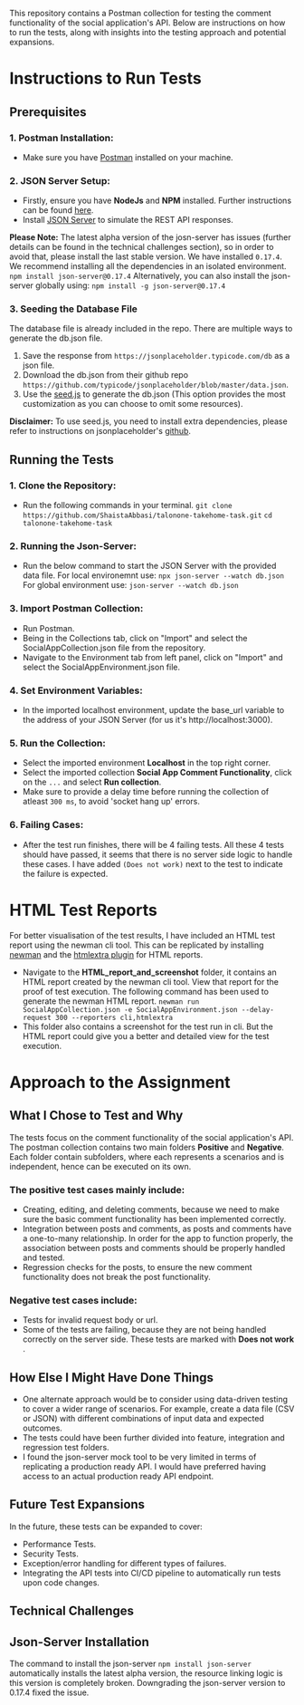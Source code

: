 This repository contains a Postman collection for testing the comment functionality of the social application's API. Below are instructions on how to run the tests, along with insights into the testing approach and potential expansions.


# Instructions to Run Tests

## Prerequisites

### 1. Postman Installation: 

- Make sure you have [Postman](https://www.postman.com/downloads/) installed on your machine.

### 2. JSON Server Setup:

- Firstly, ensure you have __NodeJs__ and __NPM__ installed. Further instructions can be found [here](https://docs.npmjs.com/downloading-and-installing-node-js-and-npm).
- Install [JSON Server](https://github.com/typicode/json-server#getting-started) to simulate the REST API responses.

__Please Note:__ The latest alpha version of the josn-server has issues (further details can be found in the technical challenges section), so in order to avoid that, please install the last stable version. We have installed ```0.17.4```.
We recommend installing all the dependencies in an isolated environment.
``` npm install json-server@0.17.4 ```
Alternatively, you can also install the json-server globally using:
``` npm install -g json-server@0.17.4 ```

### 3. Seeding the Database File 

The database file is already included in the repo. There are multiple ways to generate the db.json file. 

1. Save the response from ```https://jsonplaceholder.typicode.com/db``` as a json file.
2. Download the db.json from their github repo ```https://github.com/typicode/jsonplaceholder/blob/master/data.json```.
3. Use the [seed.js](https://github.com/typicode/jsonplaceholder/blob/master/seed.js) to generate the db.json (This option provides the most customization as you can choose to omit some resources).

__Disclaimer:__ To use seed.js, you need to install extra dependencies, please refer to instructions on jsonplaceholder's [github](https://github.com/typicode/jsonplaceholder/tree/master). 


## Running the Tests

### 1. Clone the Repository:

- Run the following commands in your terminal. 
```git clone https://github.com/ShaistaAbbasi/talonone-takehome-task.git```
```cd talonone-takehome-task```

### 2. Running the Json-Server:

- Run the below command to start the JSON Server with the provided data file.
For local environemnt use:
```npx json-server --watch db.json``` 
For global environment use:
```json-server --watch db.json``` 

### 3. Import Postman Collection:

- Run Postman.
- Being in the Collections tab, click on "Import" and select the SocialAppCollection.json file from the repository.
- Navigate to the Environment tab from left panel, click on "Import" and select the SocialAppEnvironment.json file.

### 4. Set Environment Variables:

- In the imported localhost environment, update the base_url variable to the address of your JSON Server (for us it's http://localhost:3000).

### 5. Run the Collection:

- Select the imported environment __Localhost__ in the top right corner. 
- Select the imported collection __Social App Comment Functionality__, click on the ```...``` and select __Run collection__.
- Make sure to provide a delay time before running the collection of atleast ```300 ms```, to avoid 'socket hang up' errors. 

### 6. Failing Cases:

- After the test run finishes, there will be 4 failing tests. All these 4 tests should have passed, it seems that there is no server side logic to handle these cases. I have added ```(Does not work)``` next to the test to indicate the failure is expected. 


# HTML Test Reports

For better visualisation of the test results, I have included an HTML test report using the newman cli tool. This can be replicated by installing [newman](https://learning.postman.com/docs/collections/using-newman-cli/installing-running-newman/) and the [htmlextra plugin](https://www.npmjs.com/package/newman-reporter-htmlextra) for HTML reports.

- Navigate to the __HTML_report_and_screenshot__ folder, it contains an HTML report created by the newman cli tool. View that report for the proof of test execution. The following command has been used to generate the newman HTML report.
```newman run SocialAppCollection.json -e SocialAppEnvironment.json --delay-request 300 --reporters cli,htmlextra``` 
- This folder also contains a screenshot for the test run in cli. But the HTML report could give you a better and detailed view for the test execution. 


# Approach to the Assignment

## What I Chose to Test and Why

The tests focus on the comment functionality of the social application's API. The postman collection contains two main folders __Positive__ and __Negative__. Each folder contain subfolders, where each represents a scenarios and is independent, hence can be executed on its own. 

### The positive test cases mainly include:

- Creating, editing, and deleting comments, because we need to make sure the basic comment functionality has been implemented correctly. 
- Integration between posts and comments, as posts and comments have a one-to-many relationship. In order for the app to function properly, the association between posts and comments should be properly handled and tested. 
- Regression checks for the posts, to ensure the new comment functionality does not break the post functionality.

### Negative test cases include:

- Tests for invalid request body or url.
- Some of the tests are failing, because they are not being handled correctly on the server side. These tests are marked with __Does not work__ .


## How Else I Might Have Done Things 

- One alternate approach would be to consider using data-driven testing to cover a wider range of scenarios. For example, create a data file (CSV or JSON) with different combinations of input data and expected outcomes.
- The tests could have been further divided into feature, integration and regression test folders. 
- I found the json-server mock tool to be very limited in terms of replicating a production ready API. I would have preferred having access to an actual production ready API endpoint.  


## Future Test Expansions

In the future, these tests can be expanded to cover:

- Performance Tests.
- Security Tests.
- Exception/error handling for different types of failures.
- Integrating the API tests into CI/CD pipeline to automatically run tests upon code changes.


## Technical Challenges 

## Json-Server Installation

The command to install the json-server ```npm install json-server``` automatically installs the latest alpha version, the resource linking logic is this version is completely broken. Downgrading the json-server version to 0.17.4 fixed the issue.










